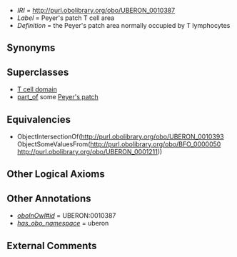  * *IRI* = http://purl.obolibrary.org/obo/UBERON_0010387
 * *Label* = Peyer's patch T cell area
 * *Definition* = the Peyer's patch area normally occupied by T lymphocytes

## Synonyms


## Superclasses

 * [T cell domain](../../UBERON/93/UBERON_0010393.md)
 * [part_of](../../BFO/50/BFO_0000050.md) some [Peyer's patch](../../UBERON/11/UBERON_0001211.md)

## Equivalencies

 * ObjectIntersectionOf(<http://purl.obolibrary.org/obo/UBERON_0010393> ObjectSomeValuesFrom(<http://purl.obolibrary.org/obo/BFO_0000050> <http://purl.obolibrary.org/obo/UBERON_0001211>))

## Other Logical Axioms


## Other Annotations

 * *[oboInOwl#id](../../id/oboInOwl#id.md)* = UBERON:0010387
 * *[has_obo_namespace](../../ce/oboInOwl#hasOBONamespace.md)* = uberon

## External Comments

